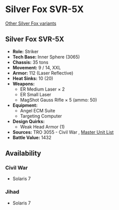 # Silver Fox SVR-5X 

[Other Silver Fox variants](../silver_fox.md) 

## Silver Fox SVR-5X 

- **Role:** Striker 
- **Tech Base:** Inner Sphere (3065) 
- **Chassis:** 35 tons 
- **Movement:** 9 / 14, XXL 
- **Armor:** 112 (Laser Reflective) 
- **Heat Sinks:** 10 (20) 
- **Weapons:** 
  - ER Medium Laser × 2 
  - ER Small Laser 
  - MagShot Gauss Rifle × 5 (ammo: 50) 
- **Equipment:** 
  - Angel ECM Suite 
  - Targeting Computer 
- **Design Quirks:** 
  - Weak Head Armor (1) 
- **Sources:** TRO 3055 - Civil War , [Master Unit List](http://masterunitlist.info/Unit/Details/2944/silver-fox-svr-5x) 
- **Battle Value:** 1432 

## Availability 

### Civil War 

- Solaris 7 

### Jihad 

- Solaris 7 

